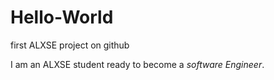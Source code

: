 # Hello-World
first ALXSE project on github
<html>I am an ALXSE student ready to become a <em>software Engineer</em>.</htlm>
